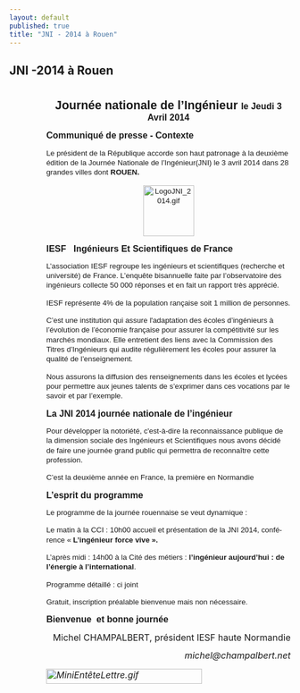 ```yaml
---
layout: default
published: true
title: "JNI - 2014 à Rouen"
---
```


## JNI -2014 à Rouen
<body lang=FR link=blue vlink
<div class=WordSection1>

<p class=MsoNormal style='margin-bottom:0cm;margin-bottom:.0001pt;line-
normal'><b><span style='font-size:13.5pt;font-family:"Arial","sans-serif"'>&nbsp;</span></b></p>

<p class=MsoNormal align=center style='margin-top:0cm;margin-right:0cm;
margin-bottom:0cm;margin-left:49.65pt;margin-bottom:.0001pt;text-align:center;
line-height:normal'><b><span style='font-size:16.0pt;font-family:"Arial","sans-serif"'>Journée
nationale de l’Ingénieur </span></b><b><span style='font-size:12.0pt;
font-family:"Arial","sans-serif"'>le Jeudi 3 Avril 2014</span></b></p>

<p class=MsoNormal style='margin-left:49.65pt;line-height:13.0pt'><b><span
style='font-size:12.0pt;font-family:"Arial","sans-serif"'>Communiqué de presse
- Contexte</span></b></p>

<p class=MsoNormal style='margin-left:49.65pt;line-height:13.0pt'><span
style='font-size:10.0pt;font-family:"Arial","sans-serif"'>Le président de la
République accorde son haut patronage à la deuxième édition de la Journée
Nationale de l’Ingénieur(JNI) le 3 avril 2014 dans 28 grandes villes dont <b>ROUEN.</b></span></p>

<p class=MsoNormal align=center style='margin-left:49.65pt;text-align:center;
line-height:13.0pt'><span style='font-size:10.0pt;font-family:"Arial","sans-serif"'><img
wright=48 height=91 id="Image 1"
src="JNI%20rouen%20%20jeudi%203avril%202014_fichiers/image001.jpg"
alt="LogoJNI_2014.gif"></span></p>

<p class=MsoNormal style='margin-left:49.65pt;line-height:13.0pt'><b><span
style='font-size:12.0pt;font-family:"Arial","sans-serif"'>IESF   Ingénieurs Et
Scientifiques de France</span></b></p>

<p class=MsoNormal style='margin-left:49.65pt;line-height:13.0pt'><span
style='font-size:10.0pt;font-family:"Arial","sans-serif"'>L’association IESF
regroupe les ingénieurs et scientifiques (recherche et université) de France.
L’enquête bisannuelle faite par l’observatoire des ingénieurs collecte
50&nbsp;000 réponses et en fait un rapport très apprécié.</span></p>

<p class=MsoNormal style='margin-left:49.65pt;line-height:13.0pt'><span
style='font-size:10.0pt;font-family:"Arial","sans-serif"'>IESF représente 4% de
la population rançaise soit 1 million de personnes.</span></p>

<p class=MsoNormal style='margin-left:49.65pt;line-height:13.0pt'><span
style='font-size:10.0pt;font-family:"Arial","sans-serif"'>C’est une institution
qui assure l'adaptation des écoles d’ingénieurs à l’évolution de l’économie
française pour assurer la compétitivité sur les marchés mondiaux. Elle
entretient des liens avec la Commission des Titres d’Ingénieurs qui audite
régulièrement les écoles pour assurer la qualité de l’enseignement.</span></p>

<p class=MsoNormal style='margin-left:49.65pt;line-height:13.0pt'><span
style='font-size:10.0pt;font-family:"Arial","sans-serif"'>Nous assurons la
diffusion des renseignements dans les écoles et lycées pour permettre aux
jeunes talents de s’exprimer dans ces vocations par le savoir et par l’exemple.</span></p>

<p class=MsoNormal style='margin-left:49.65pt;line-height:13.0pt'><b><span
style='font-size:12.0pt;font-family:"Arial","sans-serif"'>La JNI 2014 journée
nationale de l’ingénieur</span></b></p>

<p class=MsoNormal style='margin-left:49.65pt;line-height:13.0pt'><span
style='font-size:10.0pt;font-family:"Arial","sans-serif"'>Pour développer la
notoriété, c'est-à-dire la reconnaissance publique de la dimension sociale des
Ingénieurs et Scientifiques nous avons décidé de faire une journée grand public
qui permettra de reconnaître cette profession.</span></p>

<p class=MsoNormal style='margin-left:49.65pt;line-height:13.0pt'><span
style='font-size:10.0pt;font-family:"Arial","sans-serif"'>C’est la deuxième
année en France, la première en Normandie</span></p>

<p class=MsoNormal style='margin-left:49.65pt;line-height:13.0pt'><b><span
style='font-size:12.0pt;font-family:"Arial","sans-serif"'>L’esprit du programme</span></b></p>

<p class=MsoNormal style='margin-left:49.65pt;line-height:13.0pt'><span
style='font-size:10.0pt;font-family:"Arial","sans-serif"'>Le programme de la
journée rouennaise se veut dynamique&nbsp;:</span></p>

<p class=MsoNormal style='margin-left:49.65pt;line-height:13.0pt'><span
style='font-size:10.0pt;font-family:"Arial","sans-serif"'>Le matin&nbsp;à la
CCI : 10h00 accueil et présentation de la JNI 2014, conférence «&nbsp;<b>L’ingénieur
force vive&nbsp;».</b></span></p>

<p class=MsoNormal style='margin-left:49.65pt;line-height:13.0pt'><span
style='font-size:10.0pt;font-family:"Arial","sans-serif"'>L’après midi&nbsp;:
14h00 à la Cité des métiers&nbsp;: <b>l’ingénieur aujourd’hui&nbsp;: de
l’énergie à l’international</b>.</span></p>

<p class=MsoNormal style='margin-left:49.65pt;line-height:13.0pt'><span
style='font-size:10.0pt;font-family:"Arial","sans-serif"'>Programme
détaillé&nbsp;: ci joint</span></p>

<p class=MsoNormal style='margin-left:49.65pt;line-height:13.0pt'><span
style='font-size:10.0pt;font-family:"Arial","sans-serif"'>Gratuit, inscription
préalable bienvenue mais non nécessaire.</span></p>

<p class=MsoNormal style='margin-left:49.65pt;line-height:13.0pt'><b><span
style='font-size:12.0pt;font-family:"Arial","sans-serif"'>Bienvenue  et bonne
journée                          </span></b></p>

<p class=MsoNormal align=right style='margin-left:49.65pt;text-align:right'><span
style='font-size:12.0pt;line-height:115%'>Michel CHAMPALBERT, président IESF
haute Normandie</span></p>

<p class=MsoNormal align=right style='margin-left:49.65pt;text-align:right'><i><span
style='font-size:12.0pt;line-height:115%'> </span></i><a><i><span style='font-size:12.0pt;
line-height:115%'>michel@champalbert.net</span></i></a></p>

<p class=MsoNormal style='margin-left:49.65pt'><i><span style='font-size:12.0pt;
line-height:115%'><img border=0 width=279 height=27 id="Image 2"
src="JNI%20rouen%20%20jeudi%203avril%202014_fichiers/image002.gif"
alt=MiniEntêteLettre.gif></span></i></p>

</div>

</body>